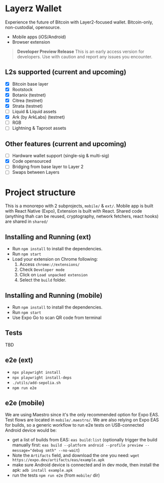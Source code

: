 # Layerz Wallet

Experience the future of Bitcoin with Layer2-focused wallet. Bitcoin-only, non-custodial, opensource.

* Mobile apps (iOS/Android)
* Browser extension

> **Developer Preview Release**
> This is an early access version for developers. Use with caution and report any issues you encounter.

## L2s supported (current and upcoming)

- [x] Bitcoin base layer
- [x] Rootstock
- [x] Botanix (testnet)
- [x] Citrea (testnet)
- [x] Strata (testnet)
- [ ] Liquid & Liquid assets
- [x] Ark (by ArkLabs) (testnet)
- [ ] RGB
- [ ] Lightning & Taproot assets

## Other features (current and upcoming)

- [ ] Hardware wallet support (single-sig & multi-sig)
- [X] Code opensourced
- [ ] Bridging from base layer to Layer 2
- [ ] Swaps between Layers

# Project structure

This is a monorepo with 2 subprojects, `mobile/` & `ext/`. Mobile app is built with React Native (Expo), Extension is built with React.
Shared code (anything thah can be reused, cryptography, network fetchers, react hooks) are shared in `shared/`


## Installing and Running (ext)


- Run `npm install` to install the dependencies.
- Run `npm start`
- Load your extension on Chrome following:
  1.  Access `chrome://extensions/`
  2.  Check `Developer mode`
  3.  Click on `Load unpacked extension`
  4.  Select the `build` folder.

## Installing and Running (mobile)

- Run `npm install` to install the dependencies.
- Run `npm start`
- Use Expo Go to scan QR code from terminal

## Tests

TBD

## e2e (ext)

- `npx playwright install`
- `npx playwright install-deps`
- `./utils/add-sepolia.sh`
- `npm run e2e`

## e2e (mobile)

We are using Maestro since it's the only recommended option for Expo EAS. Test flows are located in `mobile/.maestro/`.
We are also relying on Expo EAS for builds, so a generic workflow to run e2e tests on USB-connected Android device would be:

- get a list of builds from EAS: `eas build:list` (optionally trigger the build manually first: `eas build --platform android --profile preview --message="debug smth" --no-wait`)
- Note the `Artifacts` field, and download the one you need: `wget https://expo.dev/artifacts/eas/example.apk`
- make sure Android device is connected and in dev mode, then install the apk: `adb install example.apk`
- run the tests `npm run e2e` (from `mobile/` dir)